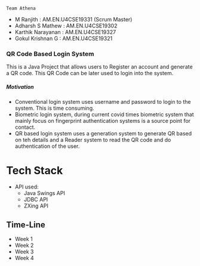 # 
    Team Athena

* M Ranjith    		: AM.EN.U4CSE19331 (Scrum Master)
* Adharsh S Mathew 	: AM.EN.U4CSE19302
* Karthik Narayanan 	: AM.EN.U4CSE19327
* Gokul Krishnan G	: AM.EN.U4CSE19321

### QR Code Based Login System

This is a Java Project that allows users to Register an account and generate a QR code. This QR Code can be later used to login into the system.

##### Motivation

* Conventional login system uses username and password to login to the system. This is time consuming.
* Biometric login system, during current covid times  biometric system that mainly focus on fingerprint authentication systems is a source point for contact.
* QR based login system uses a generation system to generate QR based on teh details and a Reader system to read the QR code and do authentication of the user.

# Tech Stack

* API used:
  * Java Swings API
  * JDBC API
  * ZXing API

## Time-Line

* Week 1
* Week 2
* Week 3
* Week 4
